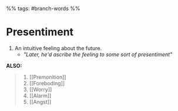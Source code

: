 %% tags: #branch-words %%
# Presentiment
1. An intuitive feeling about the future.
	- *"Later, he'd ascribe the feeling to some sort of presentiment"*


**ALSO:**
> 1. [[Premonition]]
> 2. [[Foreboding]]
> 3. [[Worry]]
> 4. [[Alarm]]
> 5. [[Angst]]